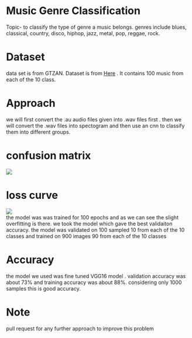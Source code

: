 # Music Genre Classification
Topic- to classify the type of genre a music belongs. genres include blues, classical, country, disco, hiphop, jazz, metal, pop, reggae, rock.<br/>

# Dataset 
data set is from GTZAN. Dataset is from <a href= 'http://marsyasweb.appspot.com/download/data_sets/'>Here</a> . It contains 100 music from each of the 10 class.<br/>


# Approach 
we will first convert the .au audio files given into .wav files first . then we will convert the .wav files into spectogram and then use an cnn to classify them into different groups.

# confusion matrix
<img src = 'https://github.com/adibyte95/music-genre-classification/blob/master/media/confusion_matrix.png'>

# loss curve
<img src='https://github.com/adibyte95/music-genre-classification/blob/master/media/loss_curve_73_90_10_split.png'> <br/>
the model was was trained for 100 epochs and as we can see the slight overfitting is there. we took the model which gave the best validaiton accuracy. the model was validated on 100 sampled 10 from each of the 10 classes and trained on 900 images 90 from each of the 10 classes

# Accuracy
the model we used was fine tuned VGG16 model . validation accuracy was about 73% and training accuracy was about 88%. considering only 1000 samples this is good accuracy.

# Note
pull request for any further approach to improve this problem
